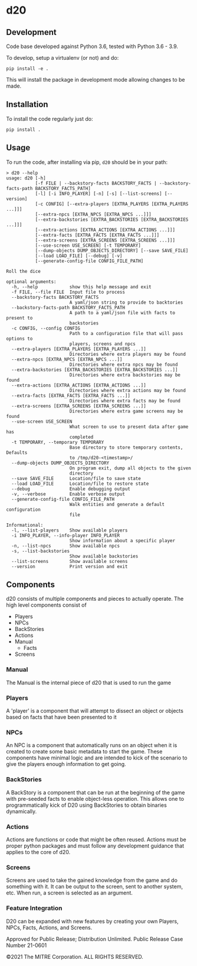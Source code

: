 # d20 #

## Development ##

Code base developed against Python 3.6, tested with Python 3.6 - 3.9.

To develop, setup a virtualenv (or not) and do:

`pip install -e .`

This will install the package in development mode allowing changes to be made.

## Installation ##

To install the code regularly just do:

`pip install .`

## Usage ##

To run the code, after installing via pip, `d20` should be in your path:

```text
> d20 --help
usage: d20 [-h]
           [-f FILE | --backstory-facts BACKSTORY_FACTS | --backstory-facts-path BACKSTORY_FACTS_PATH]
           [-l] [-i INFO_PLAYER] [-n] [-s] [--list-screens] [--version]
           [-c CONFIG] [--extra-players [EXTRA_PLAYERS [EXTRA_PLAYERS ...]]]
           [--extra-npcs [EXTRA_NPCS [EXTRA_NPCS ...]]]
           [--extra-backstories [EXTRA_BACKSTORIES [EXTRA_BACKSTORIES ...]]]
           [--extra-actions [EXTRA_ACTIONS [EXTRA_ACTIONS ...]]]
           [--extra-facts [EXTRA_FACTS [EXTRA_FACTS ...]]]
           [--extra-screens [EXTRA_SCREENS [EXTRA_SCREENS ...]]]
           [--use-screen USE_SCREEN] [-t TEMPORARY]
           [--dump-objects DUMP_OBJECTS_DIRECTORY] [--save SAVE_FILE]
           [--load LOAD_FILE] [--debug] [-v]
           [--generate-config-file CONFIG_FILE_PATH]

Roll the dice

optional arguments:
  -h, --help            show this help message and exit
  -f FILE, --file FILE  Input file to process
  --backstory-facts BACKSTORY_FACTS
                        A yaml/json string to provide to backtories
  --backstory-facts-path BACKSTORY_FACTS_PATH
                        A path to a yaml/json file with facts to present to
                        backstories
  -c CONFIG, --config CONFIG
                        Path to a configuration file that will pass options to
                        players, screens and npcs
  --extra-players [EXTRA_PLAYERS [EXTRA_PLAYERS ...]]
                        Directories where extra players may be found
  --extra-npcs [EXTRA_NPCS [EXTRA_NPCS ...]]
                        Directories where extra npcs may be found
  --extra-backstories [EXTRA_BACKSTORIES [EXTRA_BACKSTORIES ...]]
                        Directories where extra backstories may be found
  --extra-actions [EXTRA_ACTIONS [EXTRA_ACTIONS ...]]
                        Directories where extra actions may be found
  --extra-facts [EXTRA_FACTS [EXTRA_FACTS ...]]
                        Directories where extra facts may be found
  --extra-screens [EXTRA_SCREENS [EXTRA_SCREENS ...]]
                        Directories where extra game screens may be found
  --use-screen USE_SCREEN
                        What screen to use to present data after game has
                        completed
  -t TEMPORARY, --temporary TEMPORARY
                        Base directory to store temporary contents, Defaults
                        to /tmp/d20-<timestamp>/
  --dump-objects DUMP_OBJECTS_DIRECTORY
                        On program exit, dump all objects to the given
                        directory
  --save SAVE_FILE      Location/file to save state
  --load LOAD_FILE      Location/file to restore state
  --debug               Enable debugging output
  -v, --verbose         Enable verbose output
  --generate-config-file CONFIG_FILE_PATH
                        Walk entities and generate a default configuration
                        file

Informational:
  -l, --list-players    Show available players
  -i INFO_PLAYER, --info-player INFO_PLAYER
                        Show information about a specific player
  -n, --list-npcs       Show available npcs
  -s, --list-backstories
                        Show available backstories
  --list-screens        Show available screens
  --version             Print version and exit

```

## Components ##

d20 consists of multiple components and pieces to actually operate. The high
level components consist of

* Players
* NPCs
* BackStories
* Actions
* Manual
  * Facts
* Screens

### Manual ###

The Manual is the internal piece of d20 that is used to run the game

### Players ###

A 'player' is a component that will attempt to dissect an object or objects
based on facts that have been presented to it

### NPCs ###

An NPC is a component that automatically runs on an object when it is created
to create some basic metadata to start the game. These components have minimal
logic and are intended to kick of the scenario to give the players enough
information to get going.

### BackStories ###

A BackStory is a component that can be run at the beginning of the game with pre-seeded facts to enable object-less operation. This allows one to programmatically kick of D20 using BackStories to obtain binaries dynamically.

### Actions ###

Actions are functions or code that might be often reused. Actions must be
proper python packages and must follow any development guidance that applies
to the core of d20.

### Screens ###

Screens are used to take the gained knowledge from the game and do something
with it. It can be output to the screen, sent to another system, etc. When run,
a screen is selected as an argument.

### Feature Integration ###

D20 can be expanded with new features by creating your own Players, NPCs,
Facts, Actions, and Screens.

Approved for Public Release; Distribution Unlimited. Public Release Case Number 21-0601

&copy;2021 The MITRE Corporation. ALL RIGHTS RESERVED.
